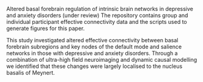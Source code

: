 Altered basal forebrain regulation of intrinsic brain networks in depressive and anxiety disorders (under review)
The repository contains group and individual participant effective connectivity data and the scripts used to generate figures for this paper.

This study investigated altered effective connectivity between basal forebrain subregions and key nodes of the default mode and salience networks in those with depressive and anxiety disorders. Through a combination of ultra-high field neuroimaging and dynamic causal modelling we identified that these changes were largely localised to the nucleus basalis of Meynert. 